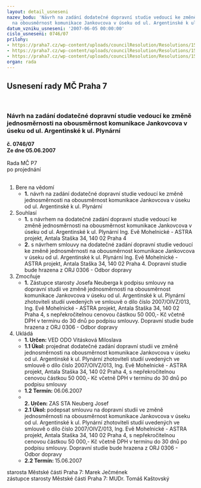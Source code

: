 ```yaml
---
layout: detail_usneseni
nazev_bodu: 'Návrh na zadání dodatečné dopravní studie vedoucí ke změně jednosměrnosti
  na obousměrnost komunikace Jankovcova v úseku od ul. Argentinské k ul. Plynární '
datum_vzniku_usneseni: '2007-06-05 00:00:00'
cislo_usneseni: 0746/07
prilohy:
- https://praha7.cz/wp-content/uploads/councilResolution/Resolutions/15148/31-jankovcova_-_%c5%be%c3%a1dost.jpg
- https://praha7.cz/wp-content/uploads/councilResolution/Resolutions/15148/31-jankovcova_mhmp.jpg
- https://praha7.cz/wp-content/uploads/councilResolution/Resolutions/15148/31-smlouva_na_popt%c3%a1vkov%c3%a9_%c5%99%c3%adzen%c3%ad_ing._mohelnick%c3%a1.doc
organ: rada
---
```

<div id="ucUsn_pList" class="usn">
	<span><h2>Usnesení rady MČ Praha 7 </h2>
<br></span><div class="standBody">
<span><h3>Návrh na zadání dodatečné dopravní studie vedoucí ke změně jednosměrnosti na obousměrnost komunikace Jankovcova v úseku od ul. Argentinské k ul. Plynární </h3></span><div class="center">
		<strong>č. 0746/07</strong><br>
	</div>
<div class="center">
		<strong>Ze dne 05.06.2007</strong><br><br>
	</div>Rada MČ P7<br> po projednání<br><br><ol>
<li>Bere na vědomí<ul><li>
<strong>1.</strong> návrh na zadání dodatečné dopravní studie vedoucí ke změně jednosměrnosti na obousměrnost komunikace Jankovcova v úseku od ul. Argentinské k ul. Plynární </li></ul>
</li>
<li>Souhlasí<ul>
<li>
<strong>1.</strong> s návrhem na dodatečné zadání dopravní studie vedoucí ke změně jednosměrnosti na obousměrnost komunikace Jankovcova v úseku od ul. Argentinské k ul. Plynární Ing. Evě Mohelnické - ASTRA projekt, Antala Staška 34, 140 02 Praha 4   </li>
<li>
<strong>2.</strong> s návrhem smlouvy na dodatečné zadání dopravní studie vedoucí ke změně jednosměrnosti na obousměrnost komunikace Jankovcova v úseku od ul. Argentinské k ul. Plynární Ing. Evě Mohelnické - ASTRA projekt, Antala Staška 34, 140 02 Praha 4. Dopravní studie bude hrazena z ORJ 0306 - Odbor dopravy  </li>
</ul>
</li>
<li>Zmocňuje<ul><li>
<strong>1.</strong> Zástupce starosty Josefa Neuberga k podpisu smlouvy na dopravní studii  ve změně jednosměrnosti na obousměrnost komunikace Jankovcova v úseku od ul. Argentinské k ul. Plynární zhotoviteli studií uvedených ve smlouvě o dílo číslo 2007/OIVZ/013, Ing. Evě Mohelnické - ASTRA projekt, Antala Staška 34, 140 02 Praha 4, s nepřekročitelnou cenovou částkou 50 000,- Kč včetně DPH  v termínu do 30 dnů po podpisu smlouvy. Dopravní studie bude hrazena z ORJ 0306 - Odbor dopravy </li></ul>
</li>
<li>Ukládá<ul>
<li>
<strong>1. Určen: </strong>VED ODO Vitásková Miloslava</li>
<li>
<strong>1.1 Úkol: </strong>projednat  dodatečné zadání dopravní studii  ve změně jednosměrnosti na obousměrnost komunikace Jankovcova v úseku od ul. Argentinské k ul. Plynární zhotoviteli studií uvedených ve smlouvě o dílo číslo 2007/OIVZ/013, Ing. Evě Mohelnické - ASTRA projekt, Antala Staška 34, 140 02 Praha 4, s nepřekročitelnou cenovou částkou 50 000,- Kč včetně DPH  v termínu do 30 dnů po podpisu smlouvy</li>
<li>
<strong>1.2 Termín: </strong>06.06.2007</li>
<li>
<strong><br>2. Určen: </strong>ZAS STA Neuberg Josef</li>
<li>
<strong>2.1 Úkol: </strong>podepsat  smlouvu na dopravní studii  ve změně jednosměrnosti na obousměrnost komunikace Jankovcova v úseku od ul. Argentinské k ul. Plynární zhotoviteli studií uvedených ve smlouvě o dílo číslo 2007/OIVZ/013, Ing. Evě Mohelnické - ASTRA projekt, Antala Staška 34, 140 02 Praha 4, s nepřekročitelnou cenovou částkou 50 000,- Kč včetně DPH  v termínu do 30 dnů po podpisu smlouvy. Dopravní studie bude hrazena z ORJ 0306 - Odbor dopravy </li>
<li>
<strong>2.2 Termín: </strong>15.06.2007</li>
</ul>
</li>
</ol>starosta Městské části Praha 7: Marek Ječmének<br>zástupce starosty Městské části Praha 7: MUDr. Tomáš Kaštovský 
</div>
</div>